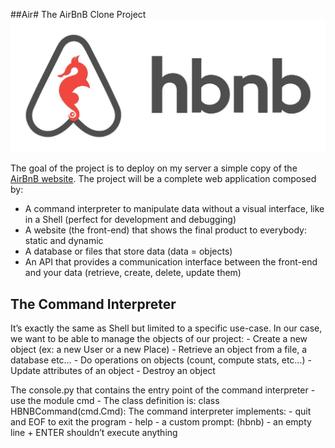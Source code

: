 ##Air# The AirBnB Clone Project
![AirBnB clone](AirBnB.jpg)

The goal of the project is to deploy on my server a simple copy of the [AirBnB website](https://www.airbnb.com/).
The project will be a complete web application composed by:
- A command interpreter to manipulate data without a visual interface, like in a Shell (perfect for development and debugging)
- A website (the front-end) that shows the final product to everybody: static and dynamic
- A database or files that store data (data = objects)
- An API that provides a communication interface between the front-end and your data (retrieve, create, delete, update them)

## The Command Interpreter
It’s exactly the same as Shell but limited to a specific use-case. In our case, we want to be able to manage the objects of our project:
	- Create a new object (ex: a new User or a new Place)
	- Retrieve an object from a file, a database etc…
	- Do operations on objects (count, compute stats, etc…)
	- Update attributes of an object
	- Destroy an object

The console.py that contains the entry point of the command interpreter
	- use the module cmd
	- The class definition is:  class HBNBCommand(cmd.Cmd):
The command interpreter implements:
	- quit and EOF to exit the program
	- help
	- a custom prompt: (hbnb)
	- an empty line + ENTER shouldn’t execute anything
